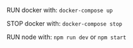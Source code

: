 <p>RUN docker with: <code>docker-compose up</code></p>
<p>STOP docker with: <code>docker-compose stop</code></p>
<p>RUN node with: <code>npm run dev</code> or <code>npm start</code></p>